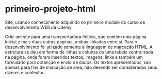 # primeiro-projeto-html
Site, usando conhecimento adquirido no primeiro modulo do curso de desenvolvimento WEB da Udemy.

Criei um site para uma transportadora ficticia, que contém uma página inicial e mais duas outras paginas, ambas linkadas entre si.
Para o desenvolvimento foi utlizado somente a linguagem de marcação HTML.
A estrutura se deu em forma de linhas e colunas de uma tabela centralizada na página, onde foram inseridos textos, imagens, links e também um formulário para obtenção e envio de dados.
Os textos apresentados, são apenas para fins de marcação de area, não devendo ser considerados seus dizeres e contextos.
